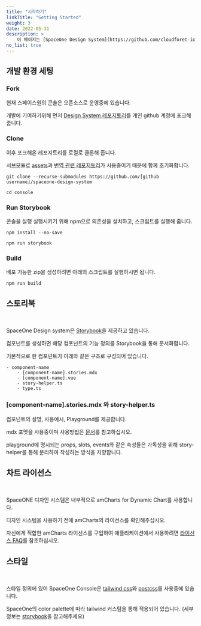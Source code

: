 ```yaml
---
title: "시작하기"
linkTitle: "Getting Started"
weight: 3
date: 2022-05-31
description: >
    이 페이지는 [SpaceOne Design System](https://github.com/cloudforet-io/spaceone-design-system) 개발을 시작하기 위한 안내문서입니다.
no_list: true
---
```


## 개발 환경 세팅


### Fork

현재 스페이스원의 콘솔은 오픈소스로 운영중에 있습니다.

개발에 기여하기위해 먼저 [Design System 레포지토리](https://github.com/cloudforet-io/spaceone-design-system)를 개인 github 계정에 포크해 줍니다.

### Clone

이후 포크해온 레포지토리를 로컬로 클론해 줍니다.

서브모듈로 [assets](https://github.com/cloudforet-io/console-assets)과 [번역 관련 레포지토리](https://github.com/cloudforet-io/design-system-translation.git)가 사용중이기 때문에 함께 초기화합니다.

```shell
git clone --recurse-submodules https://github.com/[github username]/spaceone-design-system

cd console
```

### Run Storybook

콘솔을 실행 실행시키기 위해 npm으로 의존성을 설치하고, 스크립트를 실행해 줍니다.
```shell
npm install --no-save

npm run storybook
```

### Build

배포 가능한 zip을 생성하려면 아래의 스크립트를 실행하시면 됩니다.

```shell
npm run build
```


## 스토리북

<br/>

SpaceOne Design system은 [Storybook](https://storybook.developer.spaceone.dev/?path=/story/data-display-badges--style-types)을 제공하고 있습니다.

컴포넌트를 생성하면 해당 컴포넌트의 기능 정의를 Storybook을 통해 문서화합니다.

기본적으로 한 컴포넌트가 아래와 같은 구조로 구성되어 있습니다. 

```text
- component-name
    - [component-name].stories.mdx
    - [component-name].vue
    - story-helper.ts
    - type.ts
```

### [component-name].stories.mdx 와 story-helper.ts

컴포넌트의 설명, 사용예시, Playground를 제공합니다.

mdx 포멧을 사용중이며 사용방법은 [문서](https://storybook.js.org/docs/6.3/vue/writing-docs/mdx)를 참고하십시오.

playground에 명시되는 props, slots, events와 같은 속성들은 가독성을 위해 story-helper를 통해 분리하여 작성하는 방식을 지향합니다.  


## 차트 라이선스

<br/>

SpaceONE 디자인 시스템은 내부적으로 amCharts for Dynamic Chart를 사용합니다.

디자인 시스템을 사용하기 전에 amCharts의 라이선스를 확인해주십시오.

자신에게 적합한 amCharts 라이선스를 구입하여 애플리케이션에서 사용하려면 [라이선스 FAQ](https://www.amcharts.com/online-store/licenses-explained/)를 참조하십시오.

## 스타일

<br/>

스타일 정의에 있어 SpaceOne Console은 [tailwind css](https://tailwindcss.com)와 [postcss](https://postcss.org/)를 사용중에 있습니다.

SpaceOne의 color palette에 따라 tailwind 커스텀을 통해 적용되어 있습니다. (세부 정보는 [storybook](https://storybook.developer.spaceone.dev/?path=/docs/foundation-styles-colors--all-colors)을 참고해주세요)
